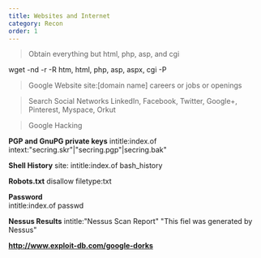 ```yaml
---
title: Websites and Internet 
category: Recon
order: 1
---
```


>Obtain everything but html, php, asp, and cgi	

wget -nd -r -R htm, html, php, asp, aspx, cgi -P <folder to store data> <target website>

>Google Website	
site:[domain name] careers or jobs or openings

> Search Social Networks
LinkedIn, Facebook, Twitter, Google+, Pinterest, Myspace, Orkut

>Google Hacking

**PGP and GnuPG private keys**
	intitle:index.of intext:"secring.skr"|"secring.pgp"|secring.bak"

**Shell History**
	site:<site> intitle:index.of bash_history

**Robots.txt**
	disallow filetype:txt

**Password**	
intitle:index.of passwd

**Nessus Results**
intitle:"Nessus Scan Report" "This fiel was generated by Nessus"

**http://www.exploit-db.com/google-dorks**
